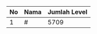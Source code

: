 | No | Nama            | Jumlah Level |
|----|-----------------|--------------|
| 1  | #    |    5709        |
